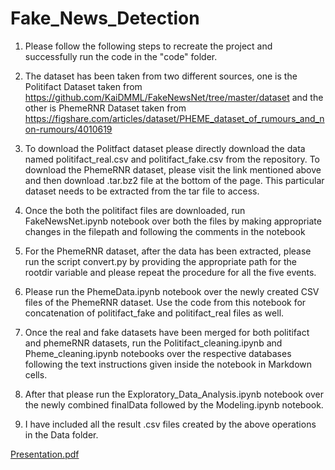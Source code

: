 # Fake_News_Detection

1. Please follow the following steps to recreate the project and successfully run the code in the "code" folder.

2. The dataset has been taken from two different sources, one is the Politifact Dataset taken from https://github.com/KaiDMML/FakeNewsNet/tree/master/dataset and the other is        PhemeRNR Dataset taken from https://figshare.com/articles/dataset/PHEME_dataset_of_rumours_and_non-rumours/4010619

3. To download the Politfact dataset please directly download the data named politifact_real.csv and politifact_fake.csv from the repository. To download the PhemeRNR dataset,        please visit the link mentioned above and then download .tar.bz2 file at the bottom of the page. This particular dataset needs to be extracted from the tar file to access.

4. Once the both the politifact files are downloaded, run FakeNewsNet.ipynb notebook over both the files by making appropriate changes in the filepath and following the comments      in the notebook

5. For the PhemeRNR dataset, after the data has been extracted, please run the script convert.py by providing the appropriate path for the rootdir variable and please repeat the      procedure for all the five events.

6. Please run the PhemeData.ipynb notebook over the newly created CSV files of the PhemeRNR dataset. Use the code from this notebook for concatenation of politifact_fake and          politifact_real files as well.

7. Once the real and fake datasets have been merged for both politifact and phemeRNR datasets, run the Politifact_cleaning.ipynb and Pheme_cleaning.ipynb notebooks over the          respective databases following the text instructions given inside the notebook in Markdown cells.

8. After that please run the Exploratory_Data_Analysis.ipynb notebook over the newly combined finalData followed by the Modeling.ipynb notebook.

9. I have included all the result .csv files created by the above operations in the Data folder. 


[Presentation.pdf](https://github.com/karanmankar95/Fake_News_Detection/files/6563697/Presentation.pdf)
